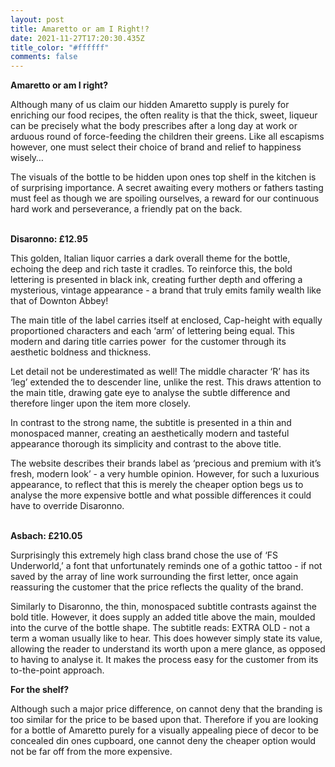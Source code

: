 ```yaml
---
layout: post
title: Amaretto or am I Right!?
date: 2021-11-27T17:20:30.435Z
title_color: "#ffffff"
comments: false
---
```

**Amaretto or am I right?**

Although many of us claim our hidden Amaretto supply is purely for enriching our food recipes, the often reality is that the thick, sweet, liqueur can be precisely what the body prescribes after a long day at work or arduous round of force-feeding the children their greens. Like all escapisms however, one must select their choice of brand and relief to happiness wisely…

The visuals of the bottle to be hidden upon ones top shelf in the kitchen is of surprising importance. A secret awaiting every mothers or fathers tasting must feel as though we are spoiling ourselves, a reward for our continuous hard work and perseverance, a friendly pat on the back. 

\
**Disaronno: £12.95**

This golden, Italian liquor carries a dark overall theme for the bottle, echoing the deep and rich taste it cradles. To reinforce this, the bold lettering is presented in black ink, creating further depth and offering a mysterious, vintage appearance - a brand that truly emits family wealth like that of Downton Abbey! 

The main title of the label carries itself at enclosed, Cap-height with equally proportioned characters and each ‘arm’ of lettering being equal. This modern and daring title carries power  for the customer through its aesthetic boldness and thickness. 

Let detail not be underestimated as well! The middle character ‘R’ has its ‘leg’ extended the to descender line, unlike the rest. This draws attention to the main title, drawing gate eye to analyse the subtle difference and therefore linger upon the item more closely.

In contrast to the strong name, the subtitle is presented in a thin and monospaced manner, creating an aesthetically modern and tasteful appearance thorough its simplicity and contrast to the above title.

The website describes their brands label as ‘precious and premium with it’s fresh, modern look’ - a very humble opinion. However, for such a luxurious appearance, to reflect that this is merely the cheaper option begs us to analyse the more expensive bottle and what possible differences it could have to override Disaronno.

\
**Asbach: £210.05**

Surprisingly this extremely high class brand chose the use of ‘FS Underworld,’ a font that unfortunately reminds one of a gothic tattoo - if not saved by the array of line work surrounding the first letter, once again reassuring the customer that the price reflects the quality of the brand. 

Similarly to Disaronno, the thin, monospaced subtitle contrasts against the bold title. However, it does supply an added title above the main, moulded into the curve of the bottle shape. The subtitle reads: EXTRA OLD - not a term a woman usually like to hear. This does however simply state its value, allowing the reader to understand its worth upon a mere glance, as opposed to having to analyse it. It makes the process easy for the customer from its to-the-point approach.



**For the shelf?**

Although such a major price difference, on cannot deny that the branding is too similar for the price to be based upon that. Therefore if you are looking for a bottle of Amaretto purely for a visually appealing piece of decor to be concealed din ones cupboard, one cannot deny the cheaper option would not be far off from the more expensive.